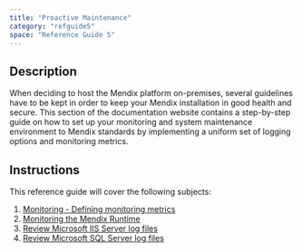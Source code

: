 ```yaml
---
title: "Proactive Maintenance"
category: "refguide5"
space: "Reference Guide 5"
---
```



## **Description**

When deciding to host the Mendix platform on-premises, several guidelines have to be kept in order to keep your Mendix installation in good health and secure. This section of the documentation website contains a step-by-step guide on how to set up your monitoring and system maintenance environment to Mendix standards by implementing a uniform set of logging options and monitoring metrics.

## **Instructions**

This reference guide will cover the following subjects:

1.  [Monitoring - Defining monitoring metrics](/refguide5/monitoring-_-what-to-monitor)
2.  [Monitoring the Mendix Runtime](/refguide5/monitoring-_-mendix-runtime)
3.  [Review Microsoft IIS Server log files](/refguide5/review-log-files-_-ms-iis-server)
4.  [Review Microsoft SQL Server log files](/refguide5/review-log-files-_-ms-sql-server)